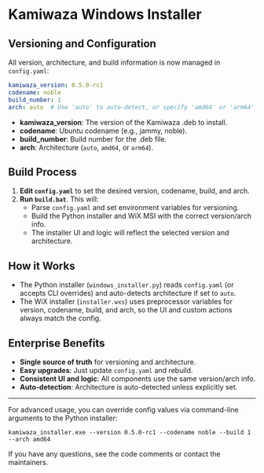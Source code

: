 # Kamiwaza Windows Installer

## Versioning and Configuration

All version, architecture, and build information is now managed in `config.yaml`:

```yaml
kamiwaza_version: 0.5.0-rc1
codename: noble
build_number: 1
arch: auto  # Use 'auto' to auto-detect, or specify 'amd64' or 'arm64'
```

- **kamiwaza_version**: The version of the Kamiwaza .deb to install.
- **codename**: Ubuntu codename (e.g., jammy, noble).
- **build_number**: Build number for the .deb file.
- **arch**: Architecture (`auto`, `amd64`, or `arm64`).

## Build Process

1. **Edit `config.yaml`** to set the desired version, codename, build, and arch.
2. **Run `build.bat`**. This will:
   - Parse `config.yaml` and set environment variables for versioning.
   - Build the Python installer and WiX MSI with the correct version/arch info.
   - The installer UI and logic will reflect the selected version and architecture.

## How it Works

- The Python installer (`windows_installer.py`) reads `config.yaml` (or accepts CLI overrides) and auto-detects architecture if set to `auto`.
- The WiX installer (`installer.wxs`) uses preprocessor variables for version, codename, build, and arch, so the UI and custom actions always match the config.

## Enterprise Benefits

- **Single source of truth** for versioning and architecture.
- **Easy upgrades**: Just update `config.yaml` and rebuild.
- **Consistent UI and logic**: All components use the same version/arch info.
- **Auto-detection**: Architecture is auto-detected unless explicitly set.

---

For advanced usage, you can override config values via command-line arguments to the Python installer:

```
kamiwaza_installer.exe --version 0.5.0-rc1 --codename noble --build 1 --arch amd64
```

If you have any questions, see the code comments or contact the maintainers. 